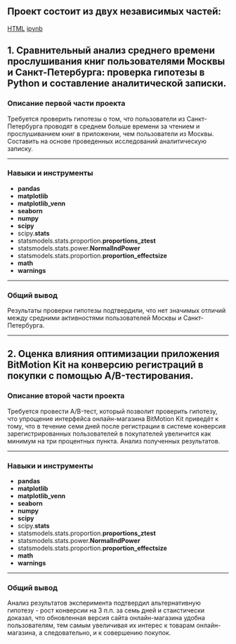 ## Проект состоит из двух независимых частей:

[HTML](https://github.com/Olga-Agafonova-21/Practicum_project/blob/main/проект_3/Проверка%20гипотезы%20в%20Python%2C%20составление%20аналитической%20записки%20и%20анализ%20результатов%20АВ-тестирования%20(2%20проекта%20в%201).html)
[ipynb](https://github.com/Olga-Agafonova-21/Practicum_project/blob/main/проект_3/Проверка%20гипотезы%20в%20Python%2C%20составление%20аналитической%20записки%20и%20анализ%20результатов%20АВ-тестирования%20(2%20проекта%20в%201).ipynb)

## 1. Сравнительный анализ среднего времени прослушивания книг пользователями Москвы и Санкт-Петербурга: проверка гипотезы в Python и составление аналитической записки.

### Описание первой части проекта

Требуется проверить гипотезы о том, что пользователи из Санкт-Петербурга проводят в среднем больше времени за чтением и прослушиванием книг в приложении, чем пользователи из Москвы. Составить на основе проведенных исследований аналитическую записку.

---

### Навыки и инструменты

* **pandas**
* **matplotlib**
* **matplotlib_venn**
* **seaborn**
* **numpy**
* **scipy**
* scipy.**stats**
* statsmodels.stats.proportion.**proportions_ztest**
* statsmodels.stats.power.**NormalIndPower**
* statsmodels.stats.proportion.**proportion_effectsize**
* **math**
* **warnings**
  
---

### Общий вывод

Результаты проверки гипотезы подтвердили, что нет значимых отличий между средними активностями пользователей Москвы и Санкт-Петербурга.

---

## 2. Оценка влияния оптимизации приложения BitMotion Kit на конверсию регистраций в покупки с помощью A/B-тестирования.

### Описание второй части проекта

Требуется провести A/B-тест, который позволит проверить гипотезу, что упрощение интерфейса онлайн-магазина BitMotion Kit приведёт к тому, что в течение семи дней после регистрации в системе конверсия зарегистрированных пользователей в покупателей увеличится как минимум на три процентных пункта. Анализ полученных результатов.

---

### Навыки и инструменты

* **pandas**
* **matplotlib**
* **matplotlib_venn**
* **seaborn**
* **numpy**
* **scipy**
* scipy.**stats**
* statsmodels.stats.proportion.**proportions_ztest**
* statsmodels.stats.power.**NormalIndPower**
* statsmodels.stats.proportion.**proportion_effectsize**
* **math**
* **warnings**
  
---

### Общий вывод

Анализ результатов эксперимента подтвердил альтернативную гипотезу - рост конверсии на 3 п.п. за семь дней и стаистически доказал, что обновленная версия сайта онлайн-магазина удобна пользователям, тем самым увеличивая их интерес к товарам онлайн-магазина, а следовательно, и к совершению покупок.
